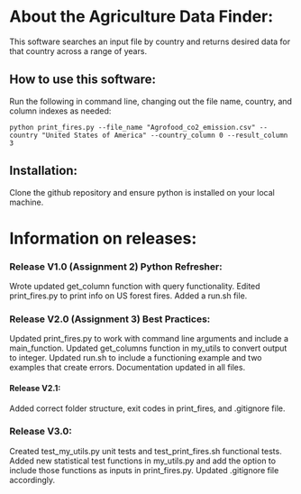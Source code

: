 # About the Agriculture Data Finder:

This software searches an input file by country and returns desired data for that country across a range of years. 

## How to use this software:

Run the following in command line, changing out the file name, country, and column indexes as needed:
```
python print_fires.py --file_name "Agrofood_co2_emission.csv" --country "United States of America" --country_column 0 --result_column 3
```

## Installation:

Clone the github repository and ensure python is installed on your local machine.

# Information on releases:

### Release V1.0 (Assignment 2) Python Refresher:
Wrote updated get_column function with query functionality. Edited print_fires.py to print info on US forest fires. Added a run.sh file.

### Release V2.0 (Assignment 3) Best Practices:
Updated print_fires.py to work with command line arguments and include a main_function. Updated get_columns function in my_utils to convert output to integer. Updated run.sh to include a functioning example and two examples that create errors. Documentation updated in all files.

#### Release V2.1:
Added correct folder structure, exit codes in print_fires, and .gitignore file.

### Release V3.0:
Created test_my_utils.py unit tests and test_print_fires.sh functional tests. Added new statistical test functions in my_utils.py and add the option to include those functions as inputs in print_fires.py. Updated .gitignore file accordingly.
